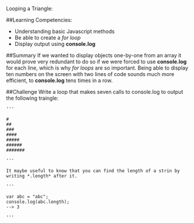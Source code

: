 Looping a Triangle:

##Learning Competencies:
* Understanding basic Javascript methods
* Be able to create a *for loop*
* Display output using **console.log**

##Summary
If we wanted to display objects one-by-one from an array it would prove very redundant to do so if we were forced to use **console.log** for each line, which is why *for loops* are so important. Being able to display ten numbers on the screen with two lines of code sounds much more efficient, to **console.log** tens times in a row. 

##Challenge
Write a loop that makes seven calls to console.log to output the following traingle:

	'''

	#
	##
	###
	####
	#####
	######
	#######

	'''

	It maybe useful to know that you can find the length of a strin by writing *.length* after it. 

	'''

	var abc = "abc";
	console.log(abc.length);
	--> 3

	'''




